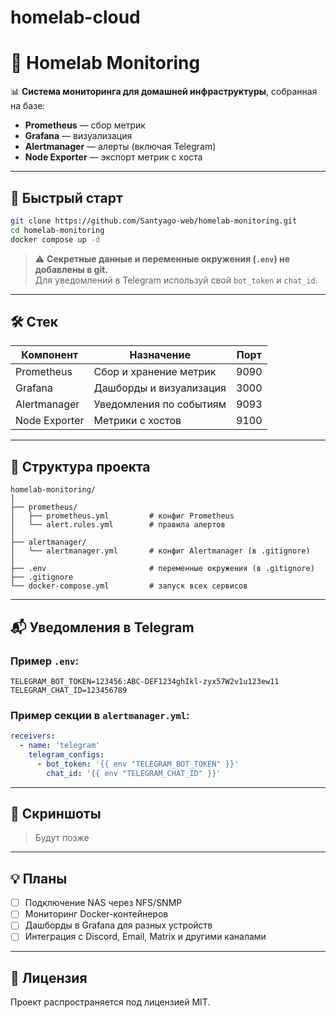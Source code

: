 # homelab-cloud
# 🧠 Homelab Monitoring

📊 **Система мониторинга для домашней инфраструктуры**, собранная на базе:
- **Prometheus** — сбор метрик
- **Grafana** — визуализация
- **Alertmanager** — алерты (включая Telegram)
- **Node Exporter** — экспорт метрик с хоста

---

## 🚀 Быстрый старт

```bash
git clone https://github.com/Santyago-web/homelab-monitoring.git
cd homelab-monitoring
docker compose up -d
```

> ⚠️ **Секретные данные и переменные окружения (`.env`) не добавлены в git.**  
> Для уведомлений в Telegram используй свой `bot_token` и `chat_id`.

---

## 🛠 Стек

| Компонент      | Назначение                      | Порт |
|----------------|----------------------------------|------|
| Prometheus     | Сбор и хранение метрик          | 9090 |
| Grafana        | Дашборды и визуализация         | 3000 |
| Alertmanager   | Уведомления по событиям         | 9093 |
| Node Exporter  | Метрики с хостов                | 9100 |

---

## 📂 Структура проекта

```
homelab-monitoring/
│
├── prometheus/
│   ├── prometheus.yml         # конфиг Prometheus
│   └── alert.rules.yml        # правила алертов
│
├── alertmanager/
│   └── alertmanager.yml       # конфиг Alertmanager (в .gitignore)
│
├── .env                       # переменные окружения (в .gitignore)
├── .gitignore
└── docker-compose.yml         # запуск всех сервисов
```

---

## 📬 Уведомления в Telegram

### Пример `.env`:

```env
TELEGRAM_BOT_TOKEN=123456:ABC-DEF1234ghIkl-zyx57W2v1u123ew11
TELEGRAM_CHAT_ID=123456789
```

### Пример секции в `alertmanager.yml`:

```yaml
receivers:
  - name: 'telegram'
    telegram_configs:
      - bot_token: '{{ env "TELEGRAM_BOT_TOKEN" }}'
        chat_id: '{{ env "TELEGRAM_CHAT_ID" }}'
```

---

## 📸 Скриншоты

> Будут позже

---

## 💡 Планы

- [ ] Подключение NAS через NFS/SNMP
- [ ] Мониторинг Docker-контейнеров
- [ ] Дашборды в Grafana для разных устройств
- [ ] Интеграция с Discord, Email, Matrix и другими каналами

---

## 🧾 Лицензия

Проект распространяется под лицензией MIT.
